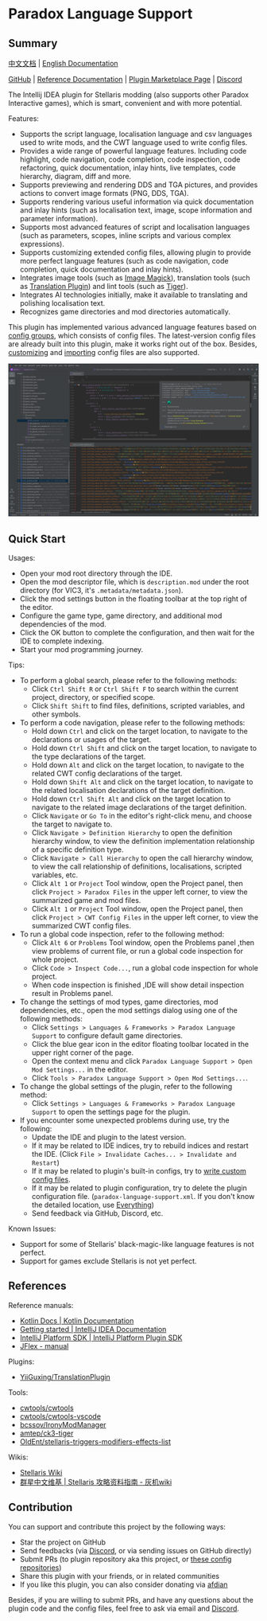 # Paradox Language Support

## Summary

[中文文档](README.md) | [English Documentation](README_en.md)

[GitHub](https://github.com/DragonKnightOfBreeze/Paradox-Language-Support) |
[Reference Documentation](https://windea.icu/Paradox-Language-Support) |
[Plugin Marketplace Page](https://plugins.jetbrains.com/plugin/16825-paradox-language-support) |
[Discord](https://discord.gg/vBpbET2bXT)

The Intellij IDEA plugin for Stellaris modding (also supports other Paradox Interactive games), which is smart, convenient and with more potential.

Features:

- Supports the script language, localisation language and csv languages used to write mods, and the CWT language used to write config files.
- Provides a wide range of powerful language features. Including code highlight, code navigation, code completion, code inspection, code refactoring, quick documentation, inlay hints, live templates, code hierarchy, diagram, diff and more.
- Supports previewing and rendering DDS and TGA pictures, and provides actions to convert image formats (PNG, DDS, TGA).
- Supports rendering various useful information via quick documentation and inlay hints (such as localisation text, image, scope information and parameter information).
- Supports most advanced features of script and localisation languages (such as parameters, scopes, inline scripts and various complex expressions).
- Supports customizing extended config files, allowing plugin to provide more perfect language features (such as code navigation, code completion, quick documentation and inlay hints).
- Integrates image tools (such as [Image Magick](https://www.imagemagick.org)), translation tools (such as [Translation Plugin](https://github.com/yiiguxing/TranslationPlugin)) and lint tools (such as [Tiger](https://github.com/amtep/tiger)).
- Integrates AI technologies initially, make it available to translating and polishing localisation text.
- Recognizes game directories and mod directories automatically.

This plugin has implemented various advanced language features based on [config groups](https://windea.icu/Paradox-Language-Support/en/config.html#config-group), which consists of config files.
The latest-version config files are already built into this plugin, make it works right out of the box.
Besides, [customizing](https://windea.icu/Paradox-Language-Support/en/config.html#writing-cwt-config-files) and [importing](https://windea.icu/Paradox-Language-Support/en/config.html#importing-cwt-config-files) config files are also supported.

![](docs/images/preview_1_en.png)

## Quick Start

Usages:

- Open your mod root directory through the IDE.
- Open the mod descriptor file, which is `description.mod` under the root directory (for VIC3, it's `.metadata/metadata.json`).
- Click the mod settings button in the floating toolbar at the top right of the editor.
- Configure the game type, game directory, and additional mod dependencies of the mod.
- Click the OK button to complete the configuration, and then wait for the IDE to complete indexing.
- Start your mod programming journey.

Tips:

- To perform a global search, please refer to the following methods:
  - Click `Ctrl Shift R` or `Ctrl Shift F` to search within the current project, directory, or specified scope.
  - Click `Shift Shift` to find files, definitions, scripted variables, and other symbols.
- To perform a code navigation, please refer to the following methods:
  - Hold down `Ctrl` and click on the target location, to navigate to the declarations or usages of the target.
  - Hold down `Ctrl Shift` and click on the target location, to navigate to the type declarations of the target.
  - Hold down `Alt` and click on the target location, to navigate to the related CWT config declarations of the target.
  - Hold down `Shift Alt` and click on the target location, to navigate to the related localisation declarations of the target definition.
  - Hold down `Ctrl Shift Alt` and click on the target location to navigate to the related image declarations of the target definition.
  - Click `Navigate` or `Go To` in the editor's right-click menu, and choose the target to navigate to.
  - Click `Navigate > Definition Hierarchy` to open the definition hierarchy window, to view the definition implementation relationship of a specific definition type.
  - Click `Navigate > Call Hierarchy` to open the call hierarchy window, to view the call relationship of definitions, localisations, scripted variables, etc.
  - Click `Alt 1` or `Project` Tool window, open the Project panel, then click `Project > Paradox Files` in the upper left corner, to view the summarized game and mod files.
  - Click `Alt 1` or `Project` Tool window, open the Project panel, then click `Project > CWT Config Files` in the upper left corner, to view the summarized CWT config files.
- To run a global code inspection, refer to the following method:
  - Click `Alt 6` or `Problems` Tool window, open the Problems panel ,then view problems of current file, or run a global code inspection for whole project.
  - Click `Code > Inspect Code...`, run a global code inspection for whole project.
  - When code inspection is finished ,IDE will show detail inspection result in Problems panel.
- To change the settings of mod types, game directories, mod dependencies, etc., open the mod settings dialog using one of the following methods:
  - Click `Settings > Languages & Frameworks > Paradox Language Support` to configure default game directories.
  - Click the blue gear icon in the editor floating toolbar located in the upper right corner of the page.
  - Open the context menu and click `Paradox Language Support > Open Mod Settings...` in the editor.
  - Click `Tools > Paradox Language Support > Open Mod Settings...`.
- To change the global settings of the plugin, refer to the following method:
  - Click `Settings > Languages & Frameworks > Paradox Language Support` to open the settings page for the plugin.
- If you encounter some unexpected problems during use, try the following:
  - Update the IDE and plugin to the latest version.
  - If it may be related to IDE indices, try to rebuild indices and restart the IDE. (Click `File > Invalidate Caches... > Invalidate and Restart`)
  - If it may be related to plugin's built-in configs, try to [write custom config files](https://windea.icu/Paradox-Language-Support/en/config.html#writing-cwt-config-files).
  - If it may be related to plugin configuration, try to delete the plugin configuration file. (`paradox-language-support.xml`. If you don't know the detailed location, use [Everything](https://www.voidtools.com))
  - Send feedback via GitHub, Discord, etc.

Known Issues:

- Support for some of Stellaris' black-magic-like language features is not perfect.
- Support for games exclude Stellaris is not yet perfect.

## References

Reference manuals:

- [Kotlin Docs | Kotlin Documentation](https://kotlinlang.org/docs/home.html)
- [Getting started | IntelliJ IDEA Documentation](https://www.jetbrains.com/help/idea/getting-started.html)
- [IntelliJ Platform SDK | IntelliJ Platform Plugin SDK](https://plugins.jetbrains.com/docs/intellij/welcome.html)
- [JFlex - manual](https://www.jflex.de/manual.html)

Plugins:

- [YiiGuxing/TranslationPlugin](https://github.com/YiiGuxing/TranslationPlugin)

Tools:

- [cwtools/cwtools](https://github.com/cwtools/cwtools)
- [cwtools/cwtools-vscode](https://github.com/cwtools/cwtools-vscode)
- [bcssov/IronyModManager](https://github.com/bcssov/IronyModManager)
- [amtep/ck3-tiger](https://github.com/amtep/ck3-tiger)
- [OldEnt/stellaris-triggers-modifiers-effects-list](https://github.com/OldEnt/stellaris-triggers-modifiers-effects-list)

Wikis:

- [Stellaris Wiki](https://stellaris.paradoxwikis.com/Stellaris_Wiki)
- [群星中文维基 | Stellaris 攻略资料指南 - 灰机wiki](https://qunxing.huijiwiki.com/wiki/%E9%A6%96%E9%A1%B5)

## Contribution

You can support and contribute this project by the following ways:

- Star the project on GitHub
- Send feedbacks (via [Discord](https://discord.gg/vBpbET2bXT), or via sending issues on GitHub directly)
- Submit PRs (to plugin repository aka this project, or [these config repositories](https://github.com/DragonKnightOfBreeze/Paradox-Language-Support/blob/master/cwt/README.md))
- Share this plugin with your friends, or in related communities
- If you like this plugin, you can also consider donating via [afdian](https://afdian.com/a/dk_breeze)

Besides, if you are willing to submit PRs, and have any questions about the plugin code and the config files, feel free to ask via email and [Discord](https://discord.gg/vBpbET2bXT).